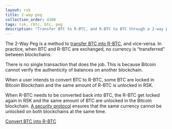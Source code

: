 ```yaml
---
layout: rsk
title: 2-way peg
collection_order: 4300
tags: rsk, rbtc, btc, peg
description: "Transfer BTC to R-BTC, and R-BTC to BTC through a 2-way peg."
---
```


The 2-Way Peg is a method to [transfer BTC into R-BTC](/rsk/rbtc/conversion/), and vice-versa. In practice, when BTC and R-BTC are exchanged, no currency is “transferred” between blockchains.

There is no single transaction that does the job. This is because Bitcoin cannot verify the authenticity of balances on another blockchain.

When a user intends to convert BTC to R-BTC, some BTC are locked in Bitcoin Blockchain and the same amount of R-BTC is unlocked in RSK.

When R-BTC needs to be converted back into BTC, the R-BTC get locked again in RSK and the same amount of BTC are unlocked in the Bitcoin blockchain. [A security protocol](/rsk/architecture/security/) ensures that the same currency cannot be unlocked on both blockchains at the same time.

<a href="/rsk/rbtc/conversion/" class="green-button">Convert BTC into R-BTC</a>
